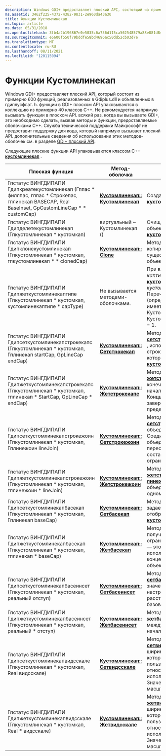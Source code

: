 ```yaml
---
description: Windows GDI+ предоставляет плоский API, состоящий из примерно 600 функций. Эти плоские функции API упаковываются классом C++ Кустомлинекап.
ms.assetid: 3462f225-4372-4382-9831-2e960da43a30
title: Функции Кустомлинекап
ms.topic: article
ms.date: 05/31/2018
ms.openlocfilehash: 3fb4a2b196867e0e5035c6a756d115ca562548579a88e881d8403fd26d67993f
ms.sourcegitcommit: e6600f550f79bddfe58bd4696ac50dd52cb03d7e
ms.translationtype: MT
ms.contentlocale: ru-RU
ms.lasthandoff: 08/11/2021
ms.locfileid: "120115094"
---
```

# <a name="customlinecap-functions"></a>Функции Кустомлинекап

Windows GDI+ предоставляет плоский API, который состоит из примерно 600 функций, реализованных в Gdiplus.dll и объявленных в гдиплусфлат. h. функции в GDI+ плоском API упаковываются в коллекцию из примерно 40 классов C++. Не рекомендуется напрямую вызывать функции в плоском API. всякий раз, когда вы вызываете GDI+, это необходимо сделать, вызвав методы и функции, предоставляемые оболочками C++. Служба технической поддержки Майкрософт не предоставит поддержку для кода, который напрямую вызывает плоский API. дополнительные сведения об использовании этих методов-оболочек см. в разделе [GDI+ плоский API](-gdiplus-flatapi-flat.md).

Следующие плоские функции API упаковываются классом C++ [**кустомлинекап**](/windows/desktop/api/gdiplusheaders/nl-gdiplusheaders-customlinecap) .



| Плоская функция                                                                                                                                         | Метод-оболочка                                                                                                            | Описание                                                                                                                                                                                                                                                                                                                                                   |
|-------------------------------------------------------------------------------------------------------------------------------------------------------|---------------------------------------------------------------------------------------------------------------------------|---------------------------------------------------------------------------------------------------------------------------------------------------------------------------------------------------------------------------------------------------------------------------------------------------------------------------------------------------------------|
| Гпстатус ВИНГДИПАПИ Гдипкреатекустомлинекап (Гппас \* филлпас, гппас \* Строкепас, гплинекап BASECAP, Real BaseInset, GpCustomLineCap \* \* customCap) | [**Кустомлинекап:: Кустомлинекап**](/windows/win32/api/gdiplusheaders/nf-gdiplusheaders-customlinecap-customlinecap(constcustomlinecap_)) | Создает объект [**кустомлинекап:: кустомлинекап**](/windows/win32/api/gdiplusheaders/nf-gdiplusheaders-customlinecap-customlinecap(constcustomlinecap_)) .                                                                                                                                                                                                                   |
| Гпстатус ВИНГДИПАПИ Гдипделетекустомлинекап (Гпкустомлинекап \* кустомкап)                                                                              | виртуальный ~ Кустомлинекап ()                                                                                                  | Очищает ресурсы, используемые объектом [**кустомлинекап:: кустомлинекап**](/windows/win32/api/gdiplusheaders/nf-gdiplusheaders-customlinecap-customlinecap(constcustomlinecap_)) .                                                                                                                                                                                               |
| Гпстатус ВИНГДИПАПИ Гдипклонекустомлинекап (Гпкустомлинекап \* кустомкап, гпкустомлинекап \* \* clonedCap)                                                | [**Кустомлинекап:: Clone**](/windows/desktop/api/Gdiplusheaders/nf-gdiplusheaders-customlinecap-clone)                                                       | Метод [**кустомлинекап:: Clone**](/windows/desktop/api/Gdiplusheaders/nf-gdiplusheaders-customlinecap-clone) копирует содержимое существующего объекта в новый объект [**кустомлинекап**](/windows/desktop/api/gdiplusheaders/nl-gdiplusheaders-customlinecap) .                                                                                                                                                      |
| Гпстатус ВИНГДИПАПИ Гдипжеткустомлинекаптипе (Гпкустомлинекап \* кустомкап, кустомлинекаптипе \* capType)                                                | Не вызывается методами-оболочками.                                                                                            | При вызове этой функции параметр *каптипе* получает тип [**кустомлинекап**](/windows/desktop/api/gdiplusheaders/nl-gdiplusheaders-customlinecap) , указанный в *кустомкап*.<br/> Перечисление Кустомлинекаптипе (определенное в Гдиплусенумс. h) имеет два элемента: Кустомлинекаптипедефаулт = 0 и Кустомлинекаптипеаджустаблеарров = 1.<br/>             |
| Гпстатус ВИНГДИПАПИ Гдипсеткустомлинекапстрокекапс (Гпкустомлинекап \* кустомкап, Гплинекап startCap, GpLineCap endCap)                                 | [**Кустомлинекап:: Сетстрокекап**](/windows/desktop/api/Gdiplusheaders/nf-gdiplusheaders-customlinecap-setstrokecap)                               | Метод [**кустомлинекап:: сетстрокекап**](/windows/desktop/api/Gdiplusheaders/nf-gdiplusheaders-customlinecap-setstrokecap) задает объект [**линекап**](/windows/desktop/api/Gdiplusenums/ne-gdiplusenums-linecap) , используемый для начала и конца строк в объекте [**GraphicsPath**](/windows/desktop/api/gdipluspath/nl-gdipluspath-graphicspath) , который определяет этот [**кустомлинекап**](/windows/desktop/api/gdiplusheaders/nl-gdiplusheaders-customlinecap) объект. |
| Гпстатус ВИНГДИПАПИ Гдипжеткустомлинекапстрокекапс (Гпкустомлинекап \* кустомкап, гплинекап \* StartCap, GpLineCap \* endCap)<br/>                  | [**Кустомлинекап:: Жетстрокекапс**](/windows/desktop/api/Gdiplusheaders/nf-gdiplusheaders-customlinecap-getstrokecaps)                       | Метод [**кустомлинекап:: жетстрокекапс**](/windows/desktop/api/Gdiplusheaders/nf-gdiplusheaders-customlinecap-getstrokecaps) получает стили конечных концов для конца начальной и конечной концов линии. Концы строк — это [**линекап**](/windows/desktop/api/Gdiplusenums/ne-gdiplusenums-linecap) объекты, завершающие отдельные строки в пределах контура.                                                          |
| Гпстатус ВИНГДИПАПИ Гдипсеткустомлинекапстрокежоин (Гпкустомлинекап \* кустомкап, Гплинежоин lineJoin)                                                  | [**Кустомлинекап:: Сетстрокежоин**](/windows/desktop/api/Gdiplusheaders/nf-gdiplusheaders-customlinecap-setstrokejoin)                              | Метод [**кустомлинекап:: сетстрокежоин**](/windows/desktop/api/Gdiplusheaders/nf-gdiplusheaders-customlinecap-setstrokejoin) задает стиль объединения линий для штриха. Соединение Line определяет, как объединяются две строки, пересекающие объект [**GraphicsPath**](/windows/desktop/api/gdipluspath/nl-gdipluspath-graphicspath) , составляющий пользовательское ограничение линии.                            |
| Гпстатус ВИНГДИПАПИ Гдипжеткустомлинекапстрокежоин (Гпкустомлинекап \* кустомкап, гплинежоин \* lineJoin)                                                | [**Кустомлинекап:: Жетстрокежоин**](/windows/desktop/api/Gdiplusheaders/nf-gdiplusheaders-customlinecap-getstrokejoin)                                       | Метод [**кустомлинекап:: жетстрокежоин**](/windows/desktop/api/Gdiplusheaders/nf-gdiplusheaders-customlinecap-getstrokejoin) Возвращает стиль [**линежоин**](/windows/desktop/api/Gdiplusenums/ne-gdiplusenums-linejoin) , используемый для объединения нескольких строк в одном объекте [**GraphicsPath**](/windows/desktop/api/gdipluspath/nl-gdipluspath-graphicspath) .                                                                                      |
| Гпстатус ВИНГДИПАПИ Гдипсеткустомлинекапбасекап (Гпкустомлинекап \* кустомкап, Гплинекап baseCap)                                                       | [**Кустомлинекап:: Сетбасекап**](/windows/desktop/api/Gdiplusheaders/nf-gdiplusheaders-customlinecap-setbasecap)                                     | Метод [**кустомлинекап:: сетбасекап**](/windows/desktop/api/Gdiplusheaders/nf-gdiplusheaders-customlinecap-setbasecap) задает [**линекап**](/windows/desktop/api/Gdiplusenums/ne-gdiplusenums-linecap) , который отображается как часть этого [**кустомлинекап**](/windows/desktop/api/gdiplusheaders/nl-gdiplusheaders-customlinecap) в конце строки.                                                                                             |
| Гпстатус ВИНГДИПАПИ Гдипжеткустомлинекапбасекап (Гпкустомлинекап \* кустомкап, гплинекап \* baseCap)                                                     | [**Кустомлинекап:: Жетбасекап**](/windows/desktop/api/Gdiplusheaders/nf-gdiplusheaders-customlinecap-getbasecap)                                             | Метод [**кустомлинекап:: жетбасекап**](/windows/desktop/api/Gdiplusheaders/nf-gdiplusheaders-customlinecap-getbasecap) получает стиль базового ограничения. Базовое ограничение — это объект [**линекап**](/windows/desktop/api/Gdiplusenums/ne-gdiplusenums-linecap) , который используется как ограничение в конце строки вместе с этим объектом [**кустомлинекап**](/windows/desktop/api/gdiplusheaders/nl-gdiplusheaders-customlinecap) .                                             |
| Гпстатус ВИНГДИПАПИ Гдипсеткустомлинекапбасеинсет (Гпкустомлинекап \* кустомкап, реальный отступ)<br/>                                                 | [**Кустомлинекап:: Сетбасеинсет**](/windows/desktop/api/Gdiplusheaders/nf-gdiplusheaders-customlinecap-setbaseinset)                                   | Метод [**кустомлинекап:: сетбасеинсет**](/windows/desktop/api/Gdiplusheaders/nf-gdiplusheaders-customlinecap-setbaseinset) задает базовое значение отступа для данной настраиваемой заглушки строки. Это расстояние между концом строки и базовым ограничением.                                                                                                                                        |
| Гпстатус ВИНГДИПАПИ Гдипжеткустомлинекапбасеинсет (Гпкустомлинекап \* кустомкап, реальный \* отступ)                                                          | [**Кустомлинекап:: Жетбасеинсет**](/windows/desktop/api/Gdiplusheaders/nf-gdiplusheaders-customlinecap-getbaseinset)                                         | Метод [**кустомлинекап:: жетбасеинсет**](/windows/desktop/api/Gdiplusheaders/nf-gdiplusheaders-customlinecap-getbaseinset) Получает расстояние между базовым ограничением и началом строки.                                                                                                                                                                                                 |
| Гпстатус ВИНГДИПАПИ Гдипсеткустомлинекапвидсскале (Гпкустомлинекап \* кустомкап, Real видсскале)                                                      | [**Кустомлинекап:: Сетвидсскале**](/windows/desktop/api/Gdiplusheaders/nf-gdiplusheaders-customlinecap-setwidthscale)                            | Метод [**кустомлинекап:: сетвидсскале**](/windows/desktop/api/Gdiplusheaders/nf-gdiplusheaders-customlinecap-setwidthscale) задает значение ширины шкалы. Это величина, с которой будет масштабироваться пользовательская заглушка линии относительно ширины [**пера**](/windows/desktop/api/gdipluspen/nl-gdipluspen-pen) , используемого для рисования линий. Значение по умолчанию 1,0 не масштабирует конец линии.                   |
| Гпстатус ВИНГДИПАПИ Гдипжеткустомлинекапвидсскале (Гпкустомлинекап \* кустомкап, Real \* видсскале)                                                    | [**Кустомлинекап:: Жетвидсскале**](/windows/desktop/api/Gdiplusheaders/nf-gdiplusheaders-customlinecap-getwidthscale)                                       | Метод [**кустомлинекап:: жетвидсскале**](/windows/desktop/api/Gdiplusheaders/nf-gdiplusheaders-customlinecap-getwidthscale) возвращает значение ширины шкалы. Это величина, с которой будет масштабироваться пользовательская заглушка линии относительно ширины объекта **Pen** , используемого для рисования линии. Значение по умолчанию 1,0 не масштабирует конец линии.                                                      |



 

 

 
